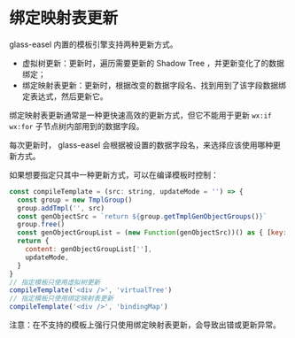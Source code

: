 # 绑定映射表更新

glass-easel 内置的模板引擎支持两种更新方式。

* 虚拟树更新：更新时，遍历需要更新的 Shadow Tree ，并更新变化了的数据绑定；
* 绑定映射表更新：更新时，根据改变的数据字段名、找到用到了该字段数据绑定表达式，然后更新它。

绑定映射表更新通常是一种更快速高效的更新方式，但它不能用于更新 `wx:if` `wx:for` 子节点树内部用到的数据字段。

每次更新时， glass-easel 会根据被设置的数据字段名，来选择应该使用哪种更新方式。

如果想要指定只其中一种更新方式，可以在编译模板时控制：

```js
const compileTemplate = (src: string, updateMode = '') => {
  const group = new TmplGroup()
  group.addTmpl('', src)
  const genObjectSrc = `return ${group.getTmplGenObjectGroups()}`
  group.free()
  const genObjectGroupList = (new Function(genObjectSrc))() as { [key: string]: any }
  return {
    content: genObjectGroupList[''],
    updateMode,
  }
}
// 指定模板只使用虚拟树更新
compileTemplate('<div />', 'virtualTree')
// 指定模板只使用绑定映射表更新
compileTemplate('<div />', 'bindingMap')
```

注意：在不支持的模板上强行只使用绑定映射表更新，会导致出错或更新异常。
